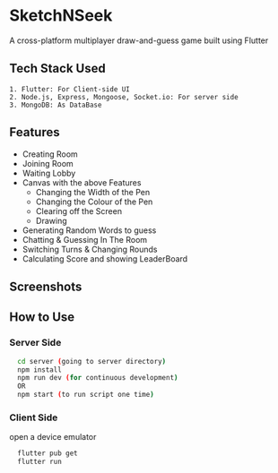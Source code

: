 
# SketchNSeek

 A cross-platform multiplayer draw-and-guess game built using Flutter

## Tech Stack Used
    1. Flutter: For Client-side UI
    2. Node.js, Express, Mongoose, Socket.io: For server side
    3. MongoDB: As DataBase
## Features
- Creating Room
- Joining Room
- Waiting Lobby
- Canvas with the above Features
    - Changing the Width of the Pen
    - Changing the Colour of the Pen
    - Clearing off the Screen
    - Drawing
- Generating Random Words to guess
- Chatting & Guessing In The Room
- Switching Turns & Changing Rounds
- Calculating Score and showing LeaderBoard

## Screenshots
## How to Use
### Server Side
```bash
  cd server (going to server directory)
  npm install
  npm run dev (for continuous development)
  OR
  npm start (to run script one time)
```

### Client Side
open a device emulator 
```bash
  flutter pub get
  flutter run
```

